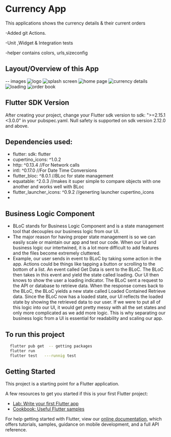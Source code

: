 # Currency App

This applications shows the currency details & their current orders

-Added git Actions.

-Unit ,Widget & Integration tests

-helper contains colors, urls,sizeconfig




## Layout/Overview of this App
 -- images
 ![logo](https://user-images.githubusercontent.com/44410637/153852882-44f3bcfa-cd67-4a37-a680-98688aa85aad.jpeg)
![splash screen](https://user-images.githubusercontent.com/44410637/153852918-a5171368-fc67-4599-bbd6-dda8c0ed6d9e.jpeg)
![home page](https://user-images.githubusercontent.com/44410637/153852944-3ce530ba-feee-4001-b9d5-7a579b870e91.jpeg)
![currency details](https://user-images.githubusercontent.com/44410637/153852958-9ca8e457-ff44-4b0c-a7bb-cd5721dcb804.jpeg)
![loading](https://user-images.githubusercontent.com/44410637/153852973-e03c5e32-4cfb-4158-be27-bf1ec63471a4.jpeg)
![order book](https://user-images.githubusercontent.com/44410637/153853002-f8849146-d6b0-42c6-a206-0af8d00fa0d9.jpeg)

 
 

## Flutter SDK Version
  After creating your project, change your Flutter sdk version to sdk: ">=2.15.1 <3.0.0"  in your pubspec.yaml. Null safety is supported on sdk version 2.12.0 and above.

## Dependencies used:
 - flutter:
    sdk: flutter
 - cupertino_icons: ^1.0.2
 - http: ^0.13.4  //For Network calls
 - intl: ^0.17.0 //For Date Time Conversions
 - flutter_bloc: ^8.0.1 //BLoc for state management
 - equatable: ^2.0.3  //makes it super simple to compare objects with one another and works well with BLoc
 - flutter_launcher_icons: ^0.9.2  //generting launcher cupertino_icons
 - 
 
  ## Business Logic Component
  - BLoC stands for Business Logic Component and is a state management tool that decouples our business logic from our UI.
  - The major reason for having proper state management is so we can easily scale or maintain our app and test our code. When our UI and business logic our intertwined, it is a lot more difficult to add features and the files become extremely cluttered.
  - Example, our user sends in event to BLoC by taking some action in the app. Actions could be things like tapping a button or scrolling to the bottom of a list. An event called Get Data is sent to the BLoC. The BLoC then takes in this event and yield the state called loading. Our UI then knows to show the user a loading indicator. The BLoC sent a request to the API or database to retrieve data. When the response comes back to the BLoC, the BLoC yields a new state called Loaded Contained Retrieve data. Since the BLoC now has a loaded state, our UI reflects the loaded state by showing the retrieved data to our user. If we were to put all of this logic into our UI, it would get pretty messy with all the set states and only more complicated as we add more logic. This is why separating our business logic from a UI is essential for readability and scaling our app.
  
  
## To run this project

```bash
  flutter pub get  -- getting packages
  flutter run
  flutter test   ---runnig test


```
  
  ## Getting Started

This project is a starting point for a Flutter application.


A few resources to get you started if this is your first Flutter project:

- [Lab: Write your first Flutter app](https://flutter.dev/docs/get-started/codelab)
- [Cookbook: Useful Flutter samples](https://flutter.dev/docs/cookbook)

For help getting started with Flutter, view our
[online documentation](https://flutter.dev/docs), which offers tutorials,
samples, guidance on mobile development, and a full API reference.


